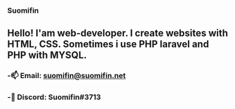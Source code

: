 ### Suomifin

## Hello! I'am web-developer. I create websites with HTML, CSS. Sometimes i use PHP laravel and PHP with MYSQL.

### -📫 Email: suomifin@suomifin.net
### -💬 Discord: Suomifin#3713



